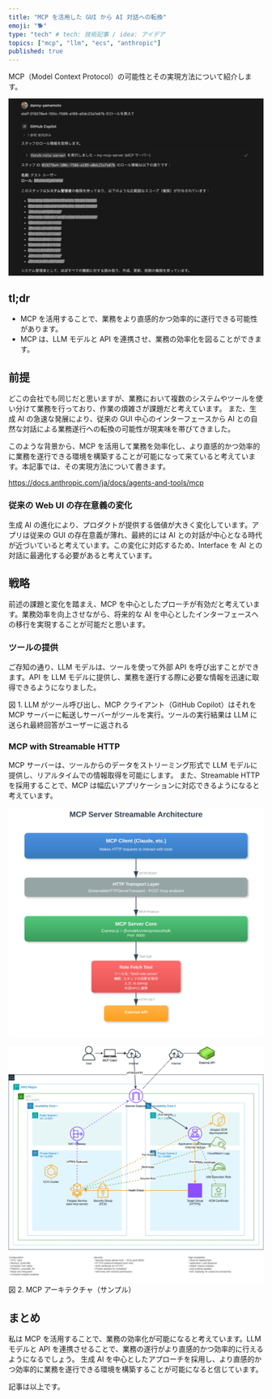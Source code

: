 ```yaml
---
title: "MCP を活用した GUI から AI 対話への転換"
emoji: "🐕"
type: "tech" # tech: 技術記事 / idea: アイデア
topics: ["mcp", "llm", "ecs", "anthropic"]
published: true
---
```

MCP（Model Context Protocol）の可能性とその実現方法について紹介します。

![alt text](/images/723f0416882058-a.png)

## tl;dr

- MCP を活用することで、業務をより直感的かつ効率的に遂行できる可能性があります。
- MCP は、LLM モデルと API を連携させ、業務の効率化を図ることができます。

## 前提

どこの会社でも同じだと思いますが、業務において複数のシステムやツールを使い分けて業務を行っており、作業の煩雑さが課題だと考えています。
また、生成 AI の急速な発展により、従来の GUI 中心のインターフェースから AI との自然な対話による業務遂行への転換の可能性が現実味を帯びてきました。

このような背景から、MCP を活用して業務を効率化し、より直感的かつ効率的に業務を遂行できる環境を構築することが可能になって来ていると考えています。本記事では、その実現方法について書きます。

https://docs.anthropic.com/ja/docs/agents-and-tools/mcp

### 従来の Web UI の存在意義の変化

生成 AI の進化により、プロダクトが提供する価値が大きく変化しています。アプリは従来の GUI の存在意義が薄れ、最終的には AI との対話が中心となる時代が近づいていると考えています。この変化に対応するため、Interface を AI との対話に最適化する必要があると考えています。

## 戦略

前述の課題と変化を踏まえ、MCP を中心としたプローチが有効だと考えています。業務効率を向上させながら、将来的な AI を中心としたインターフェースへの移行を実現することが可能だと思います。

### ツールの提供

ご存知の通り、LLM モデルは、ツールを使って外部 API を呼び出すことができます。API を LLM モデルに提供し、業務を遂行する際に必要な情報を迅速に取得できるようになりました。

図 1. LLM がツール呼び出し、MCP クライアント（GitHub Copilot）はそれを MCP サーバーに転送しサーバーがツールを実行。ツールの実行結果は LLM に送られ最終回答がユーザーに返される

### MCP with Streamable HTTP

MCP サーバーは、ツールからのデータをストリーミング形式で LLM モデルに提供し、リアルタイムでの情報取得を可能にします。
また、Streamable HTTP を採用することで、MCP は幅広いアプリケーションに対応できるようになると考えています。

![architecture](/images/723f0416882058-c.svg)

![alt text](/images/723f0416882058-d.png)
図 2. MCP アーキテクチャ（サンプル）

## まとめ

私は MCP を活用することで、業務の効率化が可能になると考えています。LLM モデルと API を連携させることで、業務の遂行がより直感的かつ効率的に行えるようになるでしょう。
生成 AI を中心としたアプローチを採用し、より直感的かつ効率的に業務を遂行できる環境を構築することが可能になると信じています。

記事は以上です。
